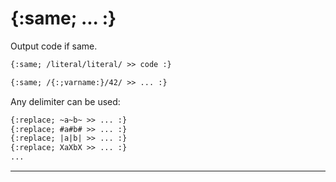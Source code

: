 {:same; ... :}
====================================

Output code if same.

```html
{:same; /literal/literal/ >> code :}

{:same; /{:;varname:}/42/ >> ... :}
```
Any delimiter can be used:

```html
{:replace; ~a~b~ >> ... :}
{:replace; #a#b# >> ... :}
{:replace; |a|b| >> ... :}
{:replace; XaXbX >> ... :}
...
```

---